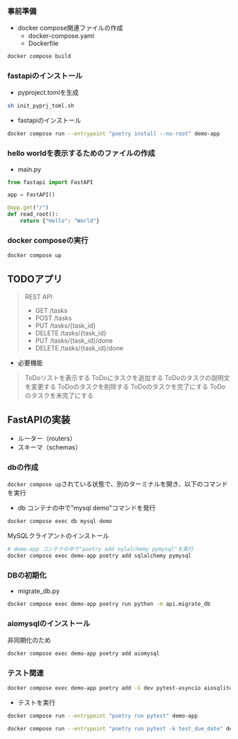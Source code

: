 


### 事前準備
- docker compose関連ファイルの作成
  - docker-compose.yaml
  - Dockerfile

```bash
docker compose build
```

### fastapiのインストール
- pyproject.tomlを生成
```bash
sh init_pyprj_toml.sh
```

- fastapiのインストール
```bash
docker compose run --entrypoint "poetry install --no-root" demo-app
```

### hello worldを表示するためのファイルの作成

- main.py
```python
from fastapi import FastAPI

app = FastAPI()

@app.get("/")
def read_root():
    return {"Hello": "World"}
```

### docker composeの実行
```bash
docker compose up
```


## TODOアプリ
> REST API
> - GET /tasks
> - POST /tasks
> - PUT /tasks/{task_id}
> - DELETE /tasks/{task_id}
> - PUT /tasks/{task_id}/done
> - DELETE /tasks/{task_id}/done
- 必要機能
> ToDoリストを表示する
> ToDoにタスクを追加する
> ToDoのタスクの説明文を変更する
> ToDoのタスクを削除する
> ToDoのタスクを完了にする
> ToDoのタスクを未完了にする

## FastAPIの実装

- ルーター（routers）
- スキーマ（schemas）

### dbの作成

`docker compose up`されている状態で、別のターミナルを開き、以下のコマンドを実行
- db コンテナの中で"mysql demo"コマンドを発行
```bash
docker compose exec db mysql demo
```

MySQLクライアントのインストール
```bash
# demo-app コンテナの中で"poetry add sqlalchemy pymysql"を実行
docker compose exec demo-app poetry add sqlalchemy pymysql
```

### DBの初期化

- migrate_db.py
```bash
docker compose exec demo-app poetry run python -m api.migrate_db
```


### aiomysqlのインストール
非同期化のため
```bash
docker compose exec demo-app poetry add aiomysql
```

### テスト関連

```bash
docker compose exec demo-app poetry add -G dev pytest-asyncio aiosqlite httpx
```
- テストを実行
```bash
docker compose run --entrypoint "poetry run pytest" demo-app
```

```bash
docker compose run --entrypoint "poetry run pytest -k test_due_date" demo-app
```